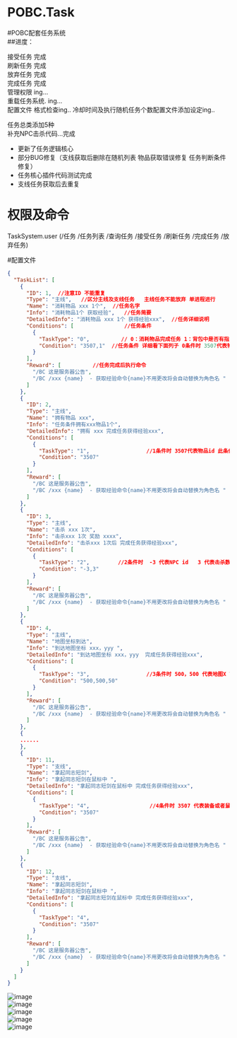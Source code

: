 # POBC.Task
#POBC配套任务系统  
##进度： 

接受任务 完成  
刷新任务 完成  
放弃任务 完成  
完成任务 完成  
管理权限 ing...  
重载任务系统. ing...  
配置文件 格式检查ing.. 
冷却时间及执行随机任务个数配置文件添加设定ing..  

  
任务总类添加5种  
补充NPC击杀代码...完成  
  
- 更新了任务逻辑核心  
- 部分BUG修复（支线获取后删除在随机列表 物品获取错误修复 任务判断条件修复）  
- 任务核心插件代码测试完成  
- 支线任务获取后去重复  

  
  
# 权限及命令  

TaskSystem.user (/任务 /任务列表 /查询任务 /接受任务 /刷新任务 /完成任务 /放弃任务)  
  
  
#配置文件  
~~~Json
{  
  "TaskList": [  
    {  
      "ID": 1,  //注意ID 不能重复  
      "Type": "主线",   //区分主线及支线任务   主线任务不能放弃 单进程进行  
      "Name": "消耗物品 xxx 1个",  //任务名字  
      "Info": "消耗物品1个 获取经验",   //任务简要  
      "DetailedInfo": "消耗物品 xxx 1个 获得经验xxx",  //任务详细说明  
      "Conditions": [                //任务条件  
        {  
          "TaskType": "0",          // 0：消耗物品完成任务 1：背包中是否有指定物品  2：是否击杀指定NPC  3：到达指定地图区域 4：穿戴或拿起指定装备 5：拥有指定buff（第五个让任务条件暂时未测试 其他测试完成）  
          "Condition": "3507,1"  //任务条件 详细看下面列子 0条件时 3507代表物品id 1代表消耗几个 注意装备等不能堆叠时填写 1  
        }  
      ],  
      "Reward": [          //任务完成后执行命令  
        "/BC 这是服务器公告",  
        "/BC /xxx {name}  - 获取经验命令{name}不用更改将会自动替换为角色名 "  
      ]  
    },  
    {  
      "ID": 2,  
      "Type": "主线",  
      "Name": "拥有物品 xxx",  
      "Info": "任务条件拥有xxx物品1个",  
      "DetailedInfo": "拥有 xxx 完成任务获得经验xxx",  
      "Conditions": [  
        {  
          "TaskType": "1",                  //1条件时 3507代表物品id 此条件不判定数量  
          "Condition": "3507"  
        }  
      ],  
      "Reward": [  
        "/BC 这是服务器公告",  
        "/BC /xxx {name}  - 获取经验命令{name}不用更改将会自动替换为角色名 "  
      ]  
    },  
    {  
      "ID": 3,  
      "Type": "主线",  
      "Name": "击杀 xxx 1次",  
      "Info": "击杀xxx 1次 奖励 xxxx",  
      "DetailedInfo": "击杀xxx 1次后 完成任务获得经验xxx",  
      "Conditions": [  
        {  
          "TaskType": "2",         //2条件时  -3 代表NPC id   3 代表击杀数量    //其他条件能在单任务多次复用 单次条件单任务中 只能出现一次  
          "Condition": "-3,3"  
        }  
      ],  
      "Reward": [
        "/BC 这是服务器公告",
        "/BC /xxx {name}  - 获取经验命令{name}不用更改将会自动替换为角色名 "
      ]
    },
    {
      "ID": 4,
      "Type": "主线",
      "Name": "地图坐标到达",
      "Info": "到达地图坐标 xxx，yyy ",
      "DetailedInfo": "到达地图坐标 xxx，yyy  完成任务获得经验xxx",
      "Conditions": [
        {
          "TaskType": "3",                  //3条件时 500，500 代表地图X Y坐标  50代表允许便宜坐标值
          "Condition": "500,500,50"
        }
      ],
      "Reward": [
        "/BC 这是服务器公告",
        "/BC /xxx {name}  - 获取经验命令{name}不用更改将会自动替换为角色名 "
      ]
    },
    {
    ......
    },
    {
      "ID": 11,
      "Type": "支线",
      "Name": "拿起同志短剑",
      "Info": "拿起同志短剑在鼠标中 ",
      "DetailedInfo": "拿起同志短剑在鼠标中 完成任务获得经验xxx",
      "Conditions": [
        {
          "TaskType": "4",                   //4条件时 3507 代表装备或者鼠标拿起的物品id
          "Condition": "3507"
        }
      ],
      "Reward": [
        "/BC 这是服务器公告",
        "/BC /xxx {name}  - 获取经验命令{name}不用更改将会自动替换为角色名 "
      ]
    },
    {
      "ID": 12,
      "Type": "支线",
      "Name": "拿起同志短剑",
      "Info": "拿起同志短剑在鼠标中 ",
      "DetailedInfo": "拿起同志短剑在鼠标中 完成任务获得经验xxx",
      "Conditions": [
        {
          "TaskType": "4",
          "Condition": "3507"
        }
      ],
      "Reward": [
        "/BC 这是服务器公告",
        "/BC /xxx {name}  - 获取经验命令{name}不用更改将会自动替换为角色名 "
      ]
    }
  ]
}
~~~

![image](https://user-images.githubusercontent.com/19232925/175821708-7ac1d946-5715-4cd9-9551-c9897189f335.png)  
![image](https://user-images.githubusercontent.com/19232925/175821730-f6e871ad-3ebd-45ce-8454-8ee856bc4908.png)  
![image](https://user-images.githubusercontent.com/19232925/175821772-6f8a6057-3ad6-417c-9fcc-6962008f2855.png)  
![image](https://user-images.githubusercontent.com/19232925/175821799-86029f8a-f62e-473a-9703-439ac427175f.png)  
![image](https://user-images.githubusercontent.com/19232925/175821829-c43b94d2-dfd6-4731-95f8-28fe9dcc6110.png)  







